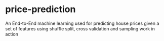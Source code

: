# price-prediction
An End-to-End machine learning  used for predicting house prices given a set of features using shuffle split, cross validation and sampling work in action

